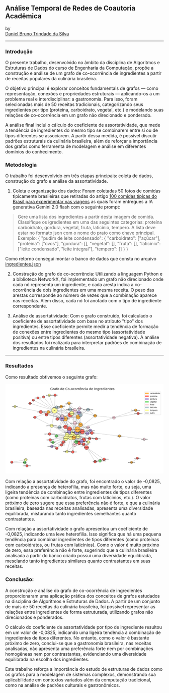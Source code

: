 ## Análise Temporal de Redes de Coautoria Acadêmica

by <br/>
[Daniel Bruno Trindade da Silva](https://github.com/daniel-trindade)

***
### Introdução

O presente trabalho, desenvolvido no âmbito da disciplina de Algoritmos e Estruturas de Dados do curso de Engenharia da Computação, propõe a construção e análise de um grafo de co-ocorrência de ingredientes a partir de receitas populares da culinária brasileira.

O objetivo principal é explorar conceitos fundamentais de grafos — como representação, conexões e propriedades estruturais — aplicando-os a um problema real e interdisciplinar: a gastronomia. Para isso, foram selecionadas mais de 50 receitas tradicionais, categorizando seus ingredientes por tipo (proteína, carboidrato, vegetal, etc.) e modelando suas relações de co-ocorrência em um grafo não direcionado e ponderado.

A análise final inclui o cálculo do coeficiente de assortatividade, que mede a tendência de ingredientes do mesmo tipo se combinarem entre si ou de tipos diferentes se associarem. A partir dessa medida, é possível discutir padrões estruturais da culinária brasileira, além de reforçar a importância dos grafos como ferramenta de modelagem e análise em diferentes domínios do conhecimento.

### Metodologia
O trabalho foi desenvolvido em três etapas principais: coleta de dados, construção do grafo e análise da assortatividade.

1. Coleta e organização dos dados:
Foram coletadas 50 fotos de comidas tipicamente brasileiras que retiradas do artigo [100 comidas típicas do Brasil para experimentar nas viagens](https://www.penaestrada.blog.br/comidas-tipicas-do-brasil/) as quais foram entregues a IA generativa Gemini 2.0 flash com o seguinte prompt:
> Gere uma lista dos ingredientes a partir desta imagem de comida. Classifique os igredientes em uma das seguintes categorias: proteína carboidrato, gordura, vegetal, fruta, laticínio, tempero. A lista deve estar no formato json com o nome do prato como chave principal.
> Exemplo:
{
  "pudim de leite condensado": {
    "carboidrato": ["açúcar"],
    "proteína": ["ovos"],
    "gordura": [],
    "vegetal": [],
    "fruta": [],
    "laticínio": ["leite condensado", "leite integral"],
    "tempero": []
  }
}

Como retorno consegui montar o banco de dados que consta no arquivo [ingredientes.json](/tarefa_3/comidas_db.json)


2. Construção do grafo de co-ocorrência:
Utilizando a linguagem Python e a biblioteca NetworkX, foi implementado um grafo não direcionado onde cada nó representa um ingrediente, e cada aresta indica a co-ocorrência de dois ingredientes em uma mesma receita. O peso das arestas corresponde ao número de vezes que a combinação aparece nas receitas. Além disso, cada nó foi anotado com o tipo de ingrediente correspondente.

3. Análise de assortatividade:
Com o grafo construído, foi calculado o coeficiente de assortatividade com base no atributo "tipo" dos ingredientes. Esse coeficiente permite medir a tendência de formação de conexões entre ingredientes do mesmo tipo (assortatividade positiva) ou entre tipos diferentes (assortatividade negativa). A análise dos resultados foi realizada para interpretar padrões de combinação de ingredientes na culinária brasileira.

***

### Resultados

Como resultado obtivemos o seguinte grafo:

![Co-ocorrencia de Ingredientes](/tarefa_3/imagens/Co-ocorrencia%20de%20Ingredientes.png)

Com relação a assortatividade do grafo, foi encontrado o valor de -0,0825, indicando a presença de heterofilia, mas não muito forte, ou seja, uma ligeira tendência de combinação entre ingredientes de tipos diferentes (como proteínas com carboidratos, frutas com laticínios, etc.). O valor próximo de zero sugere que essa preferência não é forte, e que a culinária brasileira, baseada nas receitas analisadas, apresenta uma diversidade equilibrada, misturando tanto ingredientes semelhantes quanto contrastantes.

Com relação a assortatividade o grafo apresentou um coeficiente de -0,0825, indicando uma leve heterofilia. Isso significa que há uma pequena tendência para combinar ingredientes de tipos diferentes (como proteínas com carboidratos, ou frutas com laticínios). Como o valor é muito próximo de zero, essa preferência não é forte, sugerindo que a culinária brasileira analisada a partir do banco criado possui uma diversidade equilibrada, mesclando tanto ingredientes similares quanto contrastantes em suas receitas.


### Conclusão:

A construção e análise do grafo de co-ocorrência de ingredientes proporcionaram uma aplicação prática dos conceitos de grafos estudados na disciplina de Algoritmos e Estruturas de Dados. A partir de um conjunto de mais de 50 receitas da culinária brasileira, foi possível representar as relações entre ingredientes de forma estruturada, utilizando grafos não direcionados e ponderados.

O cálculo do coeficiente de assortatividade por tipo de ingrediente resultou em um valor de -0,0825, indicando uma ligeira tendência à combinação de ingredientes de tipos diferentes. No entanto, como o valor é bastante próximo de zero, conclui-se que a gastronomia brasileira, nas receitas analisadas, não apresenta uma preferência forte nem por combinações homogêneas nem por contrastantes, evidenciando uma diversidade equilibrada na escolha dos ingredientes.

Este trabalho reforça a importância do estudo de estruturas de dados como os grafos para a modelagem de sistemas complexos, demonstrando sua aplicabilidade em contextos variados além da computação tradicional, como na análise de padrões culturais e gastronômicos.